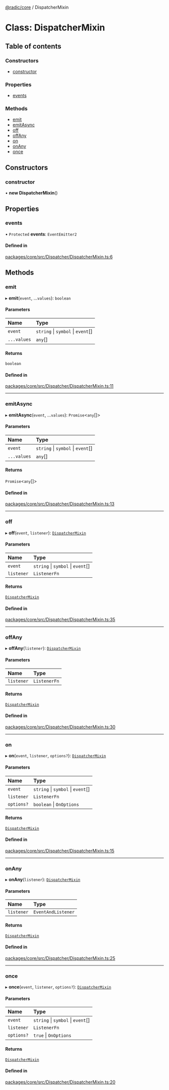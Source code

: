 [@radic/core](../README.md) / DispatcherMixin

# Class: DispatcherMixin

## Table of contents

### Constructors

- [constructor](DispatcherMixin.md#constructor)

### Properties

- [events](DispatcherMixin.md#events)

### Methods

- [emit](DispatcherMixin.md#emit)
- [emitAsync](DispatcherMixin.md#emitasync)
- [off](DispatcherMixin.md#off)
- [offAny](DispatcherMixin.md#offany)
- [on](DispatcherMixin.md#on)
- [onAny](DispatcherMixin.md#onany)
- [once](DispatcherMixin.md#once)

## Constructors

### constructor

• **new DispatcherMixin**()

## Properties

### events

• `Protected` **events**: `EventEmitter2`

#### Defined in

[packages/core/src/Dispatcher/DispatcherMixin.ts:6](https://github.com/robinradic/npm-console/blob/10cb77f/packages/core/src/Dispatcher/DispatcherMixin.ts#L6)

## Methods

### emit

▸ **emit**(`event`, ...`values`): `boolean`

#### Parameters

| Name | Type |
| :------ | :------ |
| `event` | `string` \| `symbol` \| `event`[] |
| `...values` | `any`[] |

#### Returns

`boolean`

#### Defined in

[packages/core/src/Dispatcher/DispatcherMixin.ts:11](https://github.com/robinradic/npm-console/blob/10cb77f/packages/core/src/Dispatcher/DispatcherMixin.ts#L11)

___

### emitAsync

▸ **emitAsync**(`event`, ...`values`): `Promise`<`any`[]\>

#### Parameters

| Name | Type |
| :------ | :------ |
| `event` | `string` \| `symbol` \| `event`[] |
| `...values` | `any`[] |

#### Returns

`Promise`<`any`[]\>

#### Defined in

[packages/core/src/Dispatcher/DispatcherMixin.ts:13](https://github.com/robinradic/npm-console/blob/10cb77f/packages/core/src/Dispatcher/DispatcherMixin.ts#L13)

___

### off

▸ **off**(`event`, `listener`): [`DispatcherMixin`](DispatcherMixin.md)

#### Parameters

| Name | Type |
| :------ | :------ |
| `event` | `string` \| `symbol` \| `event`[] |
| `listener` | `ListenerFn` |

#### Returns

[`DispatcherMixin`](DispatcherMixin.md)

#### Defined in

[packages/core/src/Dispatcher/DispatcherMixin.ts:35](https://github.com/robinradic/npm-console/blob/10cb77f/packages/core/src/Dispatcher/DispatcherMixin.ts#L35)

___

### offAny

▸ **offAny**(`listener`): [`DispatcherMixin`](DispatcherMixin.md)

#### Parameters

| Name | Type |
| :------ | :------ |
| `listener` | `ListenerFn` |

#### Returns

[`DispatcherMixin`](DispatcherMixin.md)

#### Defined in

[packages/core/src/Dispatcher/DispatcherMixin.ts:30](https://github.com/robinradic/npm-console/blob/10cb77f/packages/core/src/Dispatcher/DispatcherMixin.ts#L30)

___

### on

▸ **on**(`event`, `listener`, `options?`): [`DispatcherMixin`](DispatcherMixin.md)

#### Parameters

| Name | Type |
| :------ | :------ |
| `event` | `string` \| `symbol` \| `event`[] |
| `listener` | `ListenerFn` |
| `options?` | `boolean` \| `OnOptions` |

#### Returns

[`DispatcherMixin`](DispatcherMixin.md)

#### Defined in

[packages/core/src/Dispatcher/DispatcherMixin.ts:15](https://github.com/robinradic/npm-console/blob/10cb77f/packages/core/src/Dispatcher/DispatcherMixin.ts#L15)

___

### onAny

▸ **onAny**(`listener`): [`DispatcherMixin`](DispatcherMixin.md)

#### Parameters

| Name | Type |
| :------ | :------ |
| `listener` | `EventAndListener` |

#### Returns

[`DispatcherMixin`](DispatcherMixin.md)

#### Defined in

[packages/core/src/Dispatcher/DispatcherMixin.ts:25](https://github.com/robinradic/npm-console/blob/10cb77f/packages/core/src/Dispatcher/DispatcherMixin.ts#L25)

___

### once

▸ **once**(`event`, `listener`, `options?`): [`DispatcherMixin`](DispatcherMixin.md)

#### Parameters

| Name | Type |
| :------ | :------ |
| `event` | `string` \| `symbol` \| `event`[] |
| `listener` | `ListenerFn` |
| `options?` | ``true`` \| `OnOptions` |

#### Returns

[`DispatcherMixin`](DispatcherMixin.md)

#### Defined in

[packages/core/src/Dispatcher/DispatcherMixin.ts:20](https://github.com/robinradic/npm-console/blob/10cb77f/packages/core/src/Dispatcher/DispatcherMixin.ts#L20)
